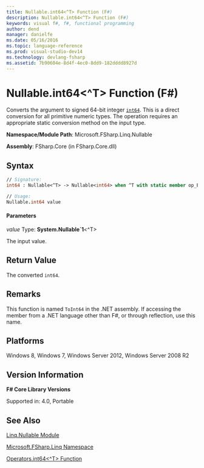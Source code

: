 ```yaml
---
title: Nullable.int64<^T> Function (F#)
description: Nullable.int64<^T> Function (F#)
keywords: visual f#, f#, functional programming
author: dend
manager: danielfe
ms.date: 05/16/2016
ms.topic: language-reference
ms.prod: visual-studio-dev14
ms.technology: devlang-fsharp
ms.assetid: 7b90604e-8d4f-4ec0-8dd9-182dddd8927d
---
```


# Nullable.int64<^T> Function (F#)

Converts the argument to signed 64-bit integer [`int64`](https://msdn.microsoft.com/library/1bec11c0-45ac-469e-923b-22a1708c0701). This is a direct conversion for all primitive numeric types. The operation requires an appropriate static conversion method on the input type.

**Namespace/Module Path**: Microsoft.FSharp.Linq.Nullable

**Assembly**: FSharp.Core (in FSharp.Core.dll)


## Syntax

```fsharp
// Signature:
int64 : Nullable<^T> -> Nullable<int64> when ^T with static member op_Explicit and ^T : (new : unit ->  ^T) and ^T : struct and ^T :> ValueType

// Usage:
Nullable.int64 value
```

#### Parameters
*value*
Type: **System.Nullable&#96;1**&lt;^T&gt;


The input value.

## Return Value
The converted `int64`.


## Remarks
This function is named `ToInt64` in the .NET assembly. If accessing the member from a .NET language other than F#, or through reflection, use this name.


## Platforms
Windows 8, Windows 7, Windows Server 2012, Windows Server 2008 R2

## Version Information
**F# Core Library Versions**

Supported in: 4.0, Portable

## See Also
[Linq.Nullable Module](Linq.Nullable-Module-%5BFSharp%5D.md)

[Microsoft.FSharp.Linq Namespace](Microsoft.FSharp.Linq-Namespace-%5BFSharp%5D.md)

[Operators.int64&#60;^T&#62; Function](Operators.int64%5B%5ET%5D-Function-%5BFSharp%5D.md)
